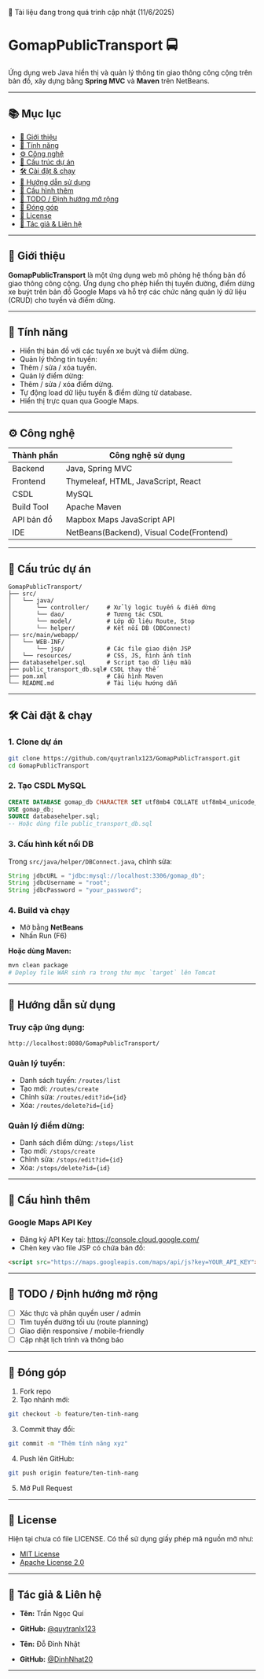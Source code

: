 🔄 Tài liệu đang trong quá trình cập nhật (11/6/2025)

# GomapPublicTransport 🚍

Ứng dụng web Java hiển thị và quản lý thông tin giao thông công cộng trên bản đồ, xây dựng bằng **Spring MVC** và **Maven** trên NetBeans.

---

## 📚 Mục lục

- [🚀 Giới thiệu](#-giới-thiệu)
- [🧩 Tính năng](#-tính-năng)
- [⚙️ Công nghệ](#-công-nghệ)
- [📁 Cấu trúc dự án](#-cấu-trúc-dự-án)
- [🛠️ Cài đặt & chạy](#️-cài-đặt--chạy)
- [📖 Hướng dẫn sử dụng](#-hướng-dẫn-sử-dụng)
- [🔐 Cấu hình thêm](#-cấu-hình-thêm)
- [📝 TODO / Định hướng mở rộng](#-todo--định-hướng-mở-rộng)
- [🤝 Đóng góp](#-đóng-góp)
- [📜 License](#-license)
- [👤 Tác giả & Liên hệ](#-tác-giả--liên-hệ)

---

## 🚀 Giới thiệu

**GomapPublicTransport** là một ứng dụng web mô phỏng hệ thống bản đồ giao thông công cộng. Ứng dụng cho phép hiển thị tuyến đường, điểm dừng xe buýt trên bản đồ Google Maps và hỗ trợ các chức năng quản lý dữ liệu (CRUD) cho tuyến và điểm dừng.

---

## 🧩 Tính năng

- Hiển thị bản đồ với các tuyến xe buýt và điểm dừng.
- Quản lý thông tin tuyến:
- Thêm / sửa / xóa tuyến.
- Quản lý điểm dừng:
- Thêm / sửa / xóa điểm dừng.
- Tự động load dữ liệu tuyến & điểm dừng từ database.
- Hiển thị trực quan qua Google Maps.

---

## ⚙️ Công nghệ

| Thành phần     |         Công nghệ sử dụng               |
|----------------|-----------------------------------------|
| Backend        | Java, Spring MVC                        |
| Frontend       | Thymeleaf, HTML, JavaScript, React      |
| CSDL           | MySQL                                   |
| Build Tool     | Apache Maven                            |
| API bản đồ     | Mapbox Maps JavaScript API              |    
| IDE            | NetBeans(Backend), Visual Code(Frontend)|

---

## 📁 Cấu trúc dự án

```
GomapPublicTransport/
├── src/
│   └── java/
│       └── controller/     # Xử lý logic tuyến & điểm dừng
│       └── dao/            # Tương tác CSDL
│       └── model/          # Lớp dữ liệu Route, Stop
│       └── helper/         # Kết nối DB (DBConnect)
├── src/main/webapp/
│   └── WEB-INF/
│       └── jsp/            # Các file giao diện JSP
│   └── resources/          # CSS, JS, hình ảnh tĩnh
├── databasehelper.sql      # Script tạo dữ liệu mẫu
├── public_transport_db.sql# CSDL thay thế
├── pom.xml                 # Cấu hình Maven
└── README.md               # Tài liệu hướng dẫn
```

---

## 🛠️ Cài đặt & chạy

### 1. Clone dự án

```bash
git clone https://github.com/quytranlx123/GomapPublicTransport.git
cd GomapPublicTransport
```

### 2. Tạo CSDL MySQL

```sql
CREATE DATABASE gomap_db CHARACTER SET utf8mb4 COLLATE utf8mb4_unicode_ci;
USE gomap_db;
SOURCE databasehelper.sql;
-- Hoặc dùng file public_transport_db.sql
```

### 3. Cấu hình kết nối DB

Trong `src/java/helper/DBConnect.java`, chỉnh sửa:

```java
String jdbcURL = "jdbc:mysql://localhost:3306/gomap_db";
String jdbcUsername = "root";
String jdbcPassword = "your_password";
```

### 4. Build và chạy

- Mở bằng **NetBeans**
- Nhấn Run (F6)

**Hoặc dùng Maven:**

```bash
mvn clean package
# Deploy file WAR sinh ra trong thư mục `target` lên Tomcat
```

---

## 📖 Hướng dẫn sử dụng

### Truy cập ứng dụng:

```
http://localhost:8080/GomapPublicTransport/
```

### Quản lý tuyến:

- Danh sách tuyến: `/routes/list`
- Tạo mới: `/routes/create`
- Chỉnh sửa: `/routes/edit?id={id}`
- Xóa: `/routes/delete?id={id}`

### Quản lý điểm dừng:

- Danh sách điểm dừng: `/stops/list`
- Tạo mới: `/stops/create`
- Chỉnh sửa: `/stops/edit?id={id}`
- Xóa: `/stops/delete?id={id}`

---

## 🔐 Cấu hình thêm

### Google Maps API Key

- Đăng ký API Key tại: https://console.cloud.google.com/
- Chèn key vào file JSP có chứa bản đồ:

```html
<script src="https://maps.googleapis.com/maps/api/js?key=YOUR_API_KEY"></script>
```

---

## 📝 TODO / Định hướng mở rộng

- [ ] Xác thực và phân quyền user / admin
- [ ] Tìm tuyến đường tối ưu (route planning)
- [ ] Giao diện responsive / mobile-friendly
- [ ] Cập nhật lịch trình và thông báo

---

## 🤝 Đóng góp

1. Fork repo
2. Tạo nhánh mới:
```bash
git checkout -b feature/ten-tinh-nang
```
3. Commit thay đổi:
```bash
git commit -m "Thêm tính năng xyz"
```
4. Push lên GitHub:
```bash
git push origin feature/ten-tinh-nang
```
5. Mở Pull Request

---

## 📜 License

Hiện tại chưa có file LICENSE. Có thể sử dụng giấy phép mã nguồn mở như:

- [MIT License](https://opensource.org/licenses/MIT)
- [Apache License 2.0](https://www.apache.org/licenses/LICENSE-2.0)

---

## 👤 Tác giả & Liên hệ

- **Tên:** Trần Ngọc Quí
- **GitHub:** [@quytranlx123](https://github.com/quytranlx123)

- **Tên:** Đỗ Đình Nhật
- **GitHub:** [@DinhNhat20](https://github.com/DinhNhat20)

---
